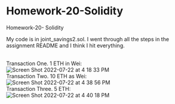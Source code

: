 # Homework-20-Solidity
Homework-20- Solidity

My code is in joint_savings2.sol. I went through all the steps in the assignment README and I think I hit everything.


<br>Transaction One. 1 ETH in Wei:
<br>![Screen Shot 2022-07-22 at 4 18 33 PM](https://user-images.githubusercontent.com/12401828/180572011-d2e14fb8-36d6-4209-88f1-b3c784b27803.png)
<br>Transaction Two. 10 ETH as Wei:
<br>![Screen Shot 2022-07-22 at 4 38 56 PM](https://user-images.githubusercontent.com/12401828/180572256-0c838cb3-25cc-44f6-9810-583fe9c1a11c.png)
<br>Transaction Three. 5 ETH:
<br>![Screen Shot 2022-07-22 at 4 40 18 PM](https://user-images.githubusercontent.com/12401828/180572362-9e1e7d77-c5f8-453c-9d14-4f3380373e56.png)
